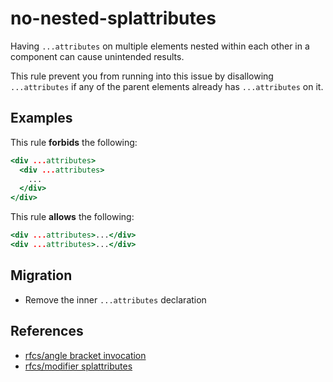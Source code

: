 # no-nested-splattributes

Having `...attributes` on multiple elements nested within each other in a
component can cause unintended results.

This rule prevent you from running into this issue by disallowing
`...attributes` if any of the parent elements already has `...attributes` on it.

## Examples

This rule **forbids** the following:

```hbs
<div ...attributes>
  <div ...attributes>
    ...
  </div>
</div>
```

This rule **allows** the following:

```hbs
<div ...attributes>...</div>
<div ...attributes>...</div>
```

## Migration

- Remove the inner `...attributes` declaration

## References

- [rfcs/angle bracket invocation](https://emberjs.github.io/rfcs/0311-angle-bracket-invocation.html#html-attributes)
- [rfcs/modifier splattributes](https://emberjs.github.io/rfcs/0435-modifier-splattributes.html)
